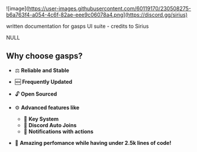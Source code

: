 ![image](https://user-images.githubusercontent.com/60119170/230508275-b6a763f4-a054-4c6f-82ae-eee9c06078a4.png](https://discord.gg/sirius)

written documentation for gasps UI suite - credits to Sirius

NULL
## Why choose gasps?

- ⚖️ **Reliable and Stable**
- 🆕 **Frequently Updated**
- 🔓 **Open Sourced**
- ⚙️ **Advanced features like**

  - 🔑 **Key System**
  - 🔗 **Discord Auto Joins**
  - 🔔 **Notifications with actions**

- 💃 **Amazing perfomance while having under 2.5k lines of code!**
